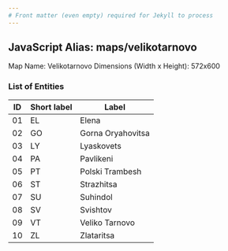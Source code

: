 ```yaml
---
# Front matter (even empty) required for Jekyll to process
---
```


## JavaScript Alias: maps/velikotarnovo

Map Name: Velikotarnovo
Dimensions (Width x Height): 572x600





### List of Entities

ID | Short label | Label
---|---|---|
01|EL|Elena
02|GO|Gorna Oryahovitsa
03|LY|Lyaskovets
04|PA|Pavlikeni
05|PT|Polski Trambesh
06|ST|Strazhitsa
07|SU|Suhindol
08|SV|Svishtov
09|VT|Veliko Tarnovo
10|ZL|Zlataritsa

